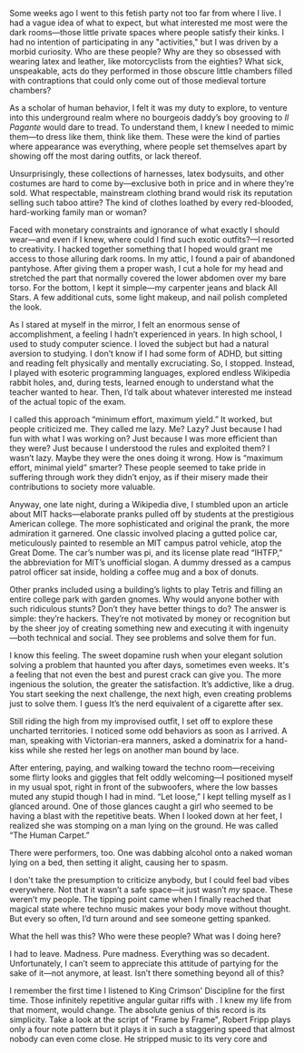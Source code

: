 Some weeks ago I went to this fetish party not too far from where I live.
I had a vague idea of what to expect, but what interested me most were the dark rooms—those little private spaces where people satisfy their kinks. I had no intention of participating in any "activities," but I was driven by a morbid curiosity. Who are these people? Why are they so obsessed with wearing latex and leather, like motorcyclists from the eighties? What sick, unspeakable, acts do they performed in those obscure little chambers filled with contraptions that could only come out of those medieval torture chambers?

As a scholar of human behavior, I felt it was my duty to explore, to venture into this underground realm where no bourgeois daddy’s boy grooving to _Il Pagante_ would dare to tread. To understand them, I knew I needed to mimic them—to dress like them, think like them. These were the kind of parties where appearance was everything, where people set themselves apart by showing off the most daring outfits, or lack thereof.

Unsurprisingly, these collections of harnesses, latex bodysuits, and other costumes are hard to come by—exclusive both in price and in where they’re sold. What respectable, mainstream clothing brand would risk its reputation selling such taboo attire? The kind of clothes loathed by every red-blooded, hard-working family man or woman?

Faced with monetary constraints and ignorance of what exactly I should wear—and even if I knew, where could I find such exotic outfits?—I resorted to creativity. I hacked together something that I hoped would grant me access to those alluring dark rooms. In my attic, I found a pair of abandoned pantyhose. After giving them a proper wash, I cut a hole for my head and stretched the part that normally covered the lower abdomen over my bare torso.
For the bottom, I kept it simple—my carpenter jeans and black All Stars. A few additional cuts, some light makeup, and nail polish completed the look. 

As I stared at myself in the mirror, I felt an enormous sense of accomplishment, a feeling I hadn’t experienced in years. In high school, I used to study computer science. I loved the subject but had a natural aversion to studying. I don’t know if I had some form of ADHD, but sitting and reading felt physically and mentally excruciating. So, I stopped. Instead, I played with esoteric programming languages, explored endless Wikipedia rabbit holes, and, during tests, learned enough to understand what the teacher wanted to hear. Then, I’d talk about whatever interested me instead of the actual topic of the exam.

I called this approach “minimum effort, maximum yield.” It worked, but people criticized me. They called me lazy. Me? Lazy? Just because I had fun with what I was working on? Just because I was more efficient than they were? Just because I understood the rules and exploited them? I wasn’t lazy. Maybe they were the ones doing it wrong. How is “maximum effort, minimal yield” smarter? These people seemed to take pride in suffering through work they didn’t enjoy, as if their misery made their contributions to society more valuable.

Anyway, one late night, during a Wikipedia dive, I stumbled upon an article about MIT hacks—elaborate pranks pulled off by students at the prestigious American college. The more sophisticated and original the prank, the more admiration it garnered. One classic involved placing a gutted police car, meticulously painted to resemble an MIT campus patrol vehicle, atop the Great Dome. The car’s number was pi, and its license plate read “IHTFP,” the abbreviation for MIT’s unofficial slogan. A dummy dressed as a campus patrol officer sat inside, holding a coffee mug and a box of donuts.

Other pranks included using a building’s lights to play Tetris and filling an entire college park with garden gnomes. Why would anyone bother with such ridiculous stunts? Don’t they have better things to do? The answer is simple: they’re hackers. They’re not motivated by money or recognition but by the sheer joy of creating something new and executing it with ingenuity—both technical and social. They see problems and solve them for fun.

I know this feeling. The sweet dopamine rush when your elegant solution solving a problem that haunted you after days, sometimes even weeks. It's a feeling that not even the best and purest crack can give you. The more ingenious the solution, the greater the satisfaction. It’s addictive, like a drug. You start seeking the next challenge, the next high, even creating problems just to solve them. I guess It’s the nerd equivalent of a cigarette after sex.

Still riding the high from my improvised outfit, I set off to explore these uncharted territories. I noticed some odd behaviors as soon as I arrived. A man, speaking with Victorian-era manners, asked a dominatrix for a hand-kiss while she rested her legs on another man bound by lace.

After entering, paying, and walking toward the techno room—receiving some flirty looks and giggles that felt oddly welcoming—I positioned myself in my usual spot, right in front of the subwoofers, where the low basses muted any stupid though I had in mind. “Let loose,” I kept telling myself as I glanced around. One of those glances caught a girl who seemed to be having a blast with the repetitive beats. When I looked down at her feet, I realized she was stomping on a man lying on the ground. He was called “The Human Carpet.”

There were performers, too. One was dabbing alcohol onto a naked woman lying on a bed, then setting it alight, causing her to spasm.

I don't take the presumption to criticize anybody, but I could feel bad vibes everywhere. Not that it wasn’t a safe space—it just wasn’t _my_ space. These weren’t my people. The tipping point came when I finally reached that magical state where techno music makes your body move without thought. But every so often, I’d turn around and see someone getting spanked.

What the hell was this? Who were these people? What was I doing here?

I had to leave. Madness. Pure madness. Everything was so decadent. Unfortunately, I can’t seem to appreciate this attitude of partying for the sake of it—not anymore, at least. Isn’t there something beyond all of this?


I remember the first time I listened to King Crimson' Discipline for the first time. Those infinitely repetitive angular guitar riffs with . I knew my life from that moment, would change.
The absolute genius of this record is its simplicity. Take a look at the script of "Frame by Frame", Robert Fripp plays only a four note pattern but it plays it in such a staggering speed that almost nobody can even come close.
He stripped music to its very core and

